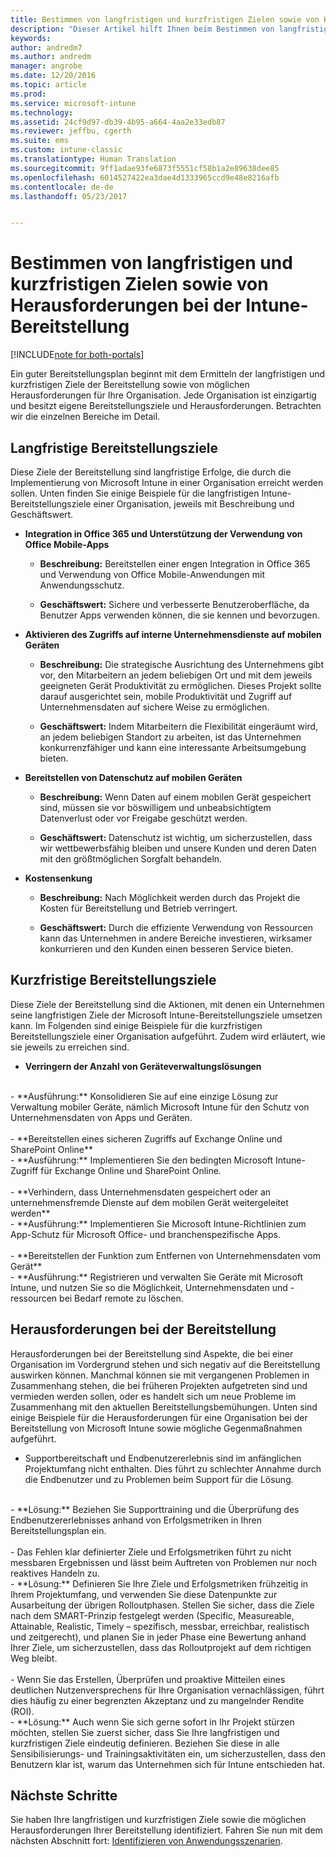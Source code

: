 ```yaml
---
title: Bestimmen von langfristigen und kurzfristigen Zielen sowie von Herausforderungen bei der Intune-Bereitstellung | Microsoft-Dokumentation
description: "Dieser Artikel hilft Ihnen beim Bestimmen von langfristigen und kurzfristigen Zielen sowie von Herausforderungen bei der Intune-Bereitstellung für eine reine Microsoft Intune-Cloudimplementierung."
keywords: 
author: andredm7
ms.author: andredm
manager: angrobe
ms.date: 12/20/2016
ms.topic: article
ms.prod: 
ms.service: microsoft-intune
ms.technology: 
ms.assetid: 24cf9d97-db39-4b95-a664-4aa2e33edb87
ms.reviewer: jeffbu, cgerth
ms.suite: ems
ms.custom: intune-classic
ms.translationtype: Human Translation
ms.sourcegitcommit: 9ff1adae93fe6873f5551cf58b1a2e89638dee85
ms.openlocfilehash: 6014527422ea3dae4d1333965ccd9e48e8216afb
ms.contentlocale: de-de
ms.lasthandoff: 05/23/2017


---
```


# <a name="determine-intune-deployment-goals-objectives-and-challenges"></a>Bestimmen von langfristigen und kurzfristigen Zielen sowie von Herausforderungen bei der Intune-Bereitstellung

[!INCLUDE[note for both-portals](../includes/note-for-both-portals.md)]

Ein guter Bereitstellungsplan beginnt mit dem Ermitteln der langfristigen und kurzfristigen Ziele der Bereitstellung sowie von möglichen Herausforderungen für Ihre Organisation. Jede Organisation ist einzigartig und besitzt eigene Bereitstellungsziele und Herausforderungen. Betrachten wir die einzelnen Bereiche im Detail.

## <a name="deployment-goals"></a>Langfristige Bereitstellungsziele

Diese Ziele der Bereitstellung sind langfristige Erfolge, die durch die Implementierung von Microsoft Intune in einer Organisation erreicht werden sollen. Unten finden Sie einige Beispiele für die langfristigen Intune-Bereitstellungsziele einer Organisation, jeweils mit Beschreibung und Geschäftswert.

-   **Integration in Office 365 und Unterstützung der Verwendung von Office Mobile-Apps**

    -   **Beschreibung:** Bereitstellen einer engen Integration in Office 365 und Verwendung von Office Mobile-Anwendungen mit Anwendungsschutz.

    -   **Geschäftswert:** Sichere und verbesserte Benutzeroberfläche, da Benutzer Apps verwenden können, die sie kennen und bevorzugen.

-   **Aktivieren des Zugriffs auf interne Unternehmensdienste auf mobilen Geräten**

    -   **Beschreibung:** Die strategische Ausrichtung des Unternehmens gibt vor, den Mitarbeitern an jedem beliebigen Ort und mit dem jeweils geeigneten Gerät Produktivität zu ermöglichen. Dieses Projekt sollte darauf ausgerichtet sein, mobile Produktivität und Zugriff auf Unternehmensdaten auf sichere Weise zu ermöglichen.

    -   **Geschäftswert:** Indem Mitarbeitern die Flexibilität eingeräumt wird, an jedem beliebigen Standort zu arbeiten, ist das Unternehmen konkurrenzfähiger und kann eine interessante Arbeitsumgebung bieten.

-   **Bereitstellen von Datenschutz auf mobilen Geräten**

    -   **Beschreibung:** Wenn Daten auf einem mobilen Gerät gespeichert sind, müssen sie vor böswilligem und unbeabsichtigtem Datenverlust oder vor Freigabe geschützt werden.

    -   **Geschäftswert:** Datenschutz ist wichtig, um sicherzustellen, dass wir wettbewerbsfähig bleiben und unsere Kunden und deren Daten mit den größtmöglichen Sorgfalt behandeln.

-   **Kostensenkung**

    -   **Beschreibung:** Nach Möglichkeit werden durch das Projekt die Kosten für Bereitstellung und Betrieb verringert.

    -    **Geschäftswert:** Durch die effiziente Verwendung von Ressourcen kann das Unternehmen in andere Bereiche investieren, wirksamer konkurrieren und den Kunden einen besseren Service bieten.

## <a name="deployment-objectives"></a>Kurzfristige Bereitstellungsziele

Diese Ziele der Bereitstellung sind die Aktionen, mit denen ein Unternehmen seine langfristigen Ziele der Microsoft Intune-Bereitstellungsziele umsetzen kann. Im Folgenden sind einige Beispiele für die kurzfristigen Bereitstellungsziele einer Organisation aufgeführt. Zudem wird erläutert, wie sie jeweils zu erreichen sind.

-   **Verringern der Anzahl von Geräteverwaltungslösungen**
<br>
    -   **Ausführung:** Konsolidieren Sie auf eine einzige Lösung zur Verwaltung mobiler Geräte, nämlich Microsoft Intune für den Schutz von Unternehmensdaten von Apps und Geräten.
<br></br>
-   **Bereitstellen eines sicheren Zugriffs auf Exchange Online und SharePoint Online**
<br>
    -   **Ausführung:** Implementieren Sie den bedingten Microsoft Intune-Zugriff für Exchange Online und SharePoint Online.
<br></br>
-   **Verhindern, dass Unternehmensdaten gespeichert oder an unternehmensfremde Dienste auf dem mobilen Gerät weitergeleitet werden**
<br>
    -   **Ausführung:** Implementieren Sie Microsoft Intune-Richtlinien zum App-Schutz für Microsoft Office- und branchenspezifische Apps.
<br></br>
-   **Bereitstellen der Funktion zum Entfernen von Unternehmensdaten vom Gerät**
<br>
    -   **Ausführung:** Registrieren und verwalten Sie Geräte mit Microsoft Intune, und nutzen Sie so die Möglichkeit, Unternehmensdaten und -ressourcen bei Bedarf remote zu löschen.

## <a name="deployment-challenges"></a>Herausforderungen bei der Bereitstellung

Herausforderungen bei der Bereitstellung sind Aspekte, die bei einer Organisation im Vordergrund stehen und sich negativ auf die Bereitstellung auswirken können. Manchmal können sie mit vergangenen Problemen in Zusammenhang stehen, die bei früheren Projekten aufgetreten sind und vermieden werden sollen, oder es handelt sich um neue Probleme im Zusammenhang mit den aktuellen Bereitstellungsbemühungen. Unten sind einige Beispiele für die Herausforderungen für eine Organisation bei der Bereitstellung von Microsoft Intune sowie mögliche Gegenmaßnahmen aufgeführt.

-   Supportbereitschaft und Endbenutzererlebnis sind im anfänglichen Projektumfang nicht enthalten.  Dies führt zu schlechter Annahme durch die Endbenutzer und zu Problemen beim Support für die Lösung.
<br>
    -   **Lösung:** Beziehen Sie Supporttraining und die Überprüfung des Endbenutzererlebnisses anhand von Erfolgsmetriken in Ihren Bereitstellungsplan ein.
<br></br>
-   Das Fehlen klar definierter Ziele und Erfolgsmetriken führt zu nicht messbaren Ergebnissen und lässt beim Auftreten von Problemen nur noch reaktives Handeln zu.
<br>
    -   **Lösung:** Definieren Sie Ihre Ziele und Erfolgsmetriken frühzeitig in Ihrem Projektumfang, und verwenden Sie diese Datenpunkte zur Ausarbeitung der übrigen Rolloutphasen. Stellen Sie sicher, dass die Ziele nach dem SMART-Prinzip festgelegt werden (Specific, Measureable, Attainable, Realistic, Timely – spezifisch, messbar, erreichbar, realistisch und zeitgerecht), und planen Sie in jeder Phase eine Bewertung anhand Ihrer Ziele, um sicherzustellen, dass das Rolloutprojekt auf dem richtigen Weg bleibt.
<br></br>
-   Wenn Sie das Erstellen, Überprüfen und proaktive Mitteilen eines deutlichen Nutzenversprechens für Ihre Organisation vernachlässigen, führt dies häufig zu einer begrenzten Akzeptanz und zu mangelnder Rendite (ROI).
<br>
    -   **Lösung:** Auch wenn Sie sich gerne sofort in Ihr Projekt stürzen möchten, stellen Sie zuerst sicher, dass Sie Ihre langfristigen und kurzfristigen Ziele eindeutig definieren. Beziehen Sie diese in alle Sensibilisierungs- und Trainingsaktivitäten ein, um sicherzustellen, dass den Benutzern klar ist, warum das Unternehmen sich für Intune entschieden hat.

## <a name="next-steps"></a>Nächste Schritte

Sie haben Ihre langfristigen und kurzfristigen Ziele sowie die möglichen Herausforderungen Ihrer Bereitstellung identifiziert. Fahren Sie nun mit dem nächsten Abschnitt fort: [Identifizieren von Anwendungsszenarien](section-2-identify-use-case-scenarios.md).

